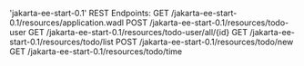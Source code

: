 
'jakarta-ee-start-0.1' REST Endpoints:
GET	/jakarta-ee-start-0.1/resources/application.wadl
POST	/jakarta-ee-start-0.1/resources/todo-user
GET	/jakarta-ee-start-0.1/resources/todo-user/all/{id}
GET	/jakarta-ee-start-0.1/resources/todo/list
POST	/jakarta-ee-start-0.1/resources/todo/new
GET	/jakarta-ee-start-0.1/resources/todo/time
